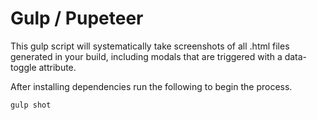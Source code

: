 # Gulp / Pupeteer

This gulp script will systematically take screenshots of all .html files generated in your build, including modals that are triggered with a data-toggle attribute. 

After installing dependencies run the following to begin the process.

`gulp shot` 
